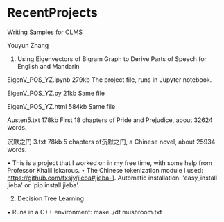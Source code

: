 # RecentProjects
Writing Samples for CLMS 

Youyun Zhang

1. Using Eigenvectors of Bigram Graph to Derive Parts of Speech for English and Mandarin

  EigenV_POS_YZ.ipynb 279kb The project file, runs in Jupyter notebook.

  EigenV_POS_YZ.py 21kb Same file

  EigenV_POS_YZ.html 584kb Same file

  Austen5.txt 178kb First 18 chapters of Pride and Prejudice, about 32624 words.

  沉默之门 3.txt 78kb 5 chapters of沉默之门, a Chinese novel, about 25934 words.

  • This is a project that I worked on in my free time, with some help from Professor Khalil Iskarous.
  • The Chinese tokenization module I used: https://github.com/fxsjy/jieba#jieba-1.
  Automatic installation: 'easy_install jieba' or 'pip install jieba'.

2. Decision Tree Learning
  
  • Runs in a C++ environment:
  make
  ./dt mushroom.txt
